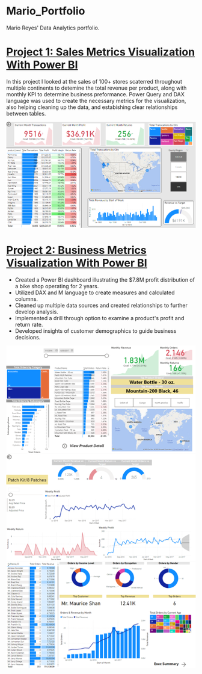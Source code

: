 # Mario_Portfolio
Mario Reyes' Data Analytics portfolio.
  
# [Project 1: Sales Metrics Visualization With Power BI](https://github.com/PowerBI/MavenMarket.pbix)
In this project I looked at the sales of 100+ stores scaterred throughout multiple continents to detemine the total revenue per product, along with monthly KPI to determine business preformance. Power Query and DAX language was used to create the necessary metrics for the visualization, also helping cleaning up the data, and estabishing clear relationships between tables.

<p align="center">
  <img src="images/github4.PNG"  width="600" >

<br>
  
# [Project 2: Business Metrics Visualization With Power BI](https://github.com/PowerBI/AdventureWorks_ReportV2.pbix)
* Created a Power BI dashboard illustrating the $7.8M profit distribution of a bike shop operating for 2 years.
* Utilized DAX and M language to create measures and calculated columns.
* Cleaned up multiple data sources and created relationships to further develop analysis.
* Implemented a drill through option to examine a product's profit and return rate.
* Developed insights of customer demographics to guide business decisions.
  
<p align="center">
  <img src="images/github1.PNG"  width="600" >
  <img src="images/github2.PNG"  width="600" >
  <img src="images/github3.PNG"  width="600" >
